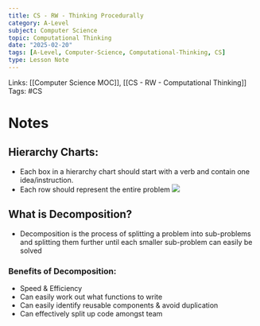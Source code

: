 ```yaml
---
title: CS - RW - Thinking Procedurally
category: A-Level
subject: Computer Science
topic: Computational Thinking
date: "2025-02-20"
tags: [A-Level, Computer-Science, Computational-Thinking, CS]
type: Lesson Note
---
```


Links: [[Computer Science MOC]], [[CS - RW - Computational Thinking]]
Tags: #CS 
# Notes

## Hierarchy Charts:
- Each box in a hierarchy chart should start with a verb and contain one idea/instruction.
- Each row should represent the entire problem
![](https://lh7-rt.googleusercontent.com/docsz/AD_4nXcTYKeEAW9V8ixPxtJe10IBqTwS3yBInSq--uiJhtf1KNSoprJc0_LMqagZFUHj18Ty6QIqCBYkOzAkrEbfW8UmvCzQmovRwRLXKfDPit_OqaNNFdVtG1HISgNwFpU7JFlOkT0Xfy3-wwn64uUcMlFCNUc?key=b8ACew9_E6010tV9Own4OQ)

## What is Decomposition?
- Decomposition is the process of splitting a problem into sub-problems and splitting them further until each smaller sub-problem can easily be solved
### Benefits of Decomposition:
- Speed & Efficiency  
- Can easily work out what functions to write  
- Can easily identify reusable components & avoid duplication  
- Can effectively split up code amongst team
